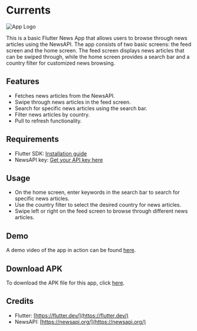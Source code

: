 # Currents

![App Logo](https://cdn.discordapp.com/attachments/1047424195803492383/1119976059023134800/logo.png)

This is a basic Flutter News App that allows users to browse through news articles using the NewsAPI. The app consists of two basic screens: the feed screen and the home screen. The feed screen displays news articles that can be swiped through, while the home screen provides a search bar and a country filter for customized news browsing.

## Features

- Fetches news articles from the NewsAPI.
- Swipe through news articles in the feed screen.
- Search for specific news articles using the search bar.
- Filter news articles by country.
- Pull to refresh functionality.

## Requirements

- Flutter SDK: [Installation guide](https://flutter.dev/docs/get-started/install)
- NewsAPI key: [Get your API key here](https://newsapi.org/)

## Usage

- On the home screen, enter keywords in the search bar to search for specific news articles.
- Use the country filter to select the desired country for news articles.
- Swipe left or right on the feed screen to browse through different news articles.

## Demo

A demo video of the app in action can be found [here](https://drive.google.com/file/d/1DV3f9rlQ--xTLdssxp1EgTFpFbWQ_pth/view).

## Download APK

To download the APK file for this app, click [here](https://github.com/mavihS-0/Currents/releases/download/v1/Currents.apk).

## Credits

- Flutter: [https://flutter.dev/](https://flutter.dev/)
- NewsAPI: [https://newsapi.org/](https://newsapi.org/)



